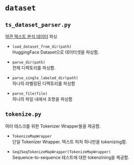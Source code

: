 # `dataset`
## `ts_dataset_parser.py`
[약관 텍스트 분석 데이터](https://aihub.or.kr/aihubdata/data/view.do?currMenu=115&topMenu=100&aihubDataSe=realm&dataSetSn=580) 파싱

- `load_dataset_from_dir(path)` \
    HuggingFace Dataset으로 데이터셋을 파싱함.

- `parse_dir(path)` \
    전체 디렉토리를 파싱함.

- `parse_single_labeled_dir(path)` \
    하나의 라벨링된 디렉토리를 파싱함

- `parse_file(file)` \
    하나의 파일 내에서 조항을 파싱함

## `tokenize.py`
여러 테스크를 위한 Tokenizer Wrapper들을 제공함.

- `TokenizeMapWrapper` \
    단일 Tokenizer Wrapper. 텍스트 피처 하나만을 tokenizing함.

- `Seq2SeqTokenizeMapWrapper(TokenizeMapWrapper)` \
    Sequence-to-sequence 테스트에 대한 tokenzining을 제공함.
